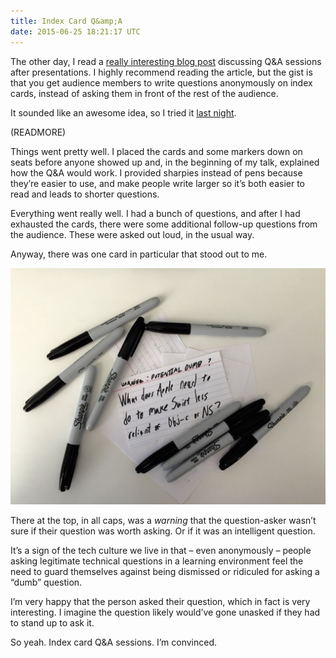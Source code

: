```yaml
---
title: Index Card Q&amp;A
date: 2015-06-25 18:21:17 UTC
---
```


The other day, I read a [really interesting blog post](http://blog.valerieaurora.org/2015/06/23/ban-boring-mike-based-qa-sessions-and-use-index-cards-instead/) discussing Q&amp;A sessions after presentations. I highly recommend reading the article, but the gist is that you get audience members to write questions anonymously on index cards, instead of asking them in front of the rest of the audience. 

It sounded like an awesome idea, so I tried it [last night](http://www.meetup.com/Brooklyn-Swift-Developers/events/223159208/). 

(READMORE)

Things went pretty well. I placed the cards and some markers down on seats before anyone showed up and, in the beginning of my talk, explained how the Q&amp;A would work. I provided sharpies instead of pens because they’re easier to use, and make people write larger so it’s both easier to read and leads to shorter questions. 

Everything went really well. I had a bunch of questions, and after I had exhausted the cards, there were some additional follow-up questions from the audience. These were asked out loud, in the usual way.

Anyway, there was one card in particular that stood out to me. 

![](/img/blog/index-cards/indexcard.jpg)

There at the top, in all caps, was a _warning_ that the question-asker wasn’t sure if their question was worth asking. Or if it was an intelligent question. 

It’s a sign of the tech culture we live in that – even anonymously – people asking legitimate technical questions in a learning environment feel the need to guard themselves against being dismissed or ridiculed for asking a “dumb” question. 

I’m very happy that the person asked their question, which in fact is very interesting. I imagine the question likely would’ve gone unasked if they had to stand up to ask it. 

So yeah. Index card Q&A sessions. I’m convinced. 
